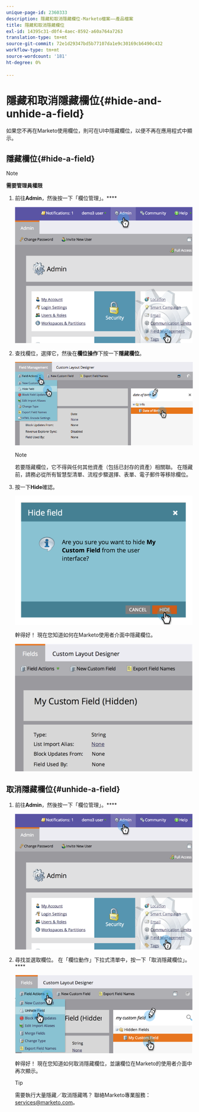 ```yaml
---
unique-page-id: 2360333
description: 隱藏和取消隱藏欄位-Marketo檔案——產品檔案
title: 隱藏和取消隱藏欄位
exl-id: 14395c31-d0f4-4aec-8592-a60a764a7263
translation-type: tm+mt
source-git-commit: 72e1d29347bd5b77107da1e9c30169cb6490c432
workflow-type: tm+mt
source-wordcount: '181'
ht-degree: 0%

---
```


# 隱藏和取消隱藏欄位{#hide-and-unhide-a-field}

如果您不再在Marketo使用欄位，則可在UI中隱藏欄位，以便不再在應用程式中顯示。

## 隱藏欄位{#hide-a-field}

>[!NOTE]
>
>**需要管理員權限**

1. 前往&#x200B;**Admin**，然後按一下「欄位管理」。****

   ![](assets/image2014-9-18-13-3a10-3a3.png)

1. 查找欄位，選擇它，然後在&#x200B;**欄位操作**&#x200B;下按一下&#x200B;**隱藏欄位**。

   ![](assets/fieldmanagement-hidefield-.png)

   >[!NOTE]
   >
   >若要隱藏欄位，它不得與任何其他資產（包括已封存的資產）相關聯。 在隱藏前，請務必從所有智慧型清單、流程步驟選擇、表單、電子郵件等移除欄位。

1. 按一下&#x200B;**Hide**&#x200B;確認。

   ![](assets/image2014-9-18-13-3a10-3a36.png)

   幹得好！ 現在您知道如何在Marketo使用者介面中隱藏欄位。

   ![](assets/image2014-9-18-13-3a10-3a45.png)

## 取消隱藏欄位{#unhide-a-field}

1. 前往&#x200B;**Admin**，然後按一下「欄位管理」。****

   ![](assets/image2014-9-18-13-3a11-3a3.png)

1. 尋找並選取欄位。 在「欄位動作」下拉式清單中，按一下「取消隱藏欄位」。****

   ![](assets/image2014-9-18-13-3a11-3a46.png)

   幹得好！ 現在您知道如何取消隱藏欄位，並讓欄位在Marketo的使用者介面中再次顯示。

   >[!TIP]
   >
   >需要執行大量隱藏／取消隱藏嗎？ 聯絡Marketo專業服務：services@marketo.com。
